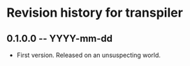 # Revision history for transpiler

## 0.1.0.0 -- YYYY-mm-dd

* First version. Released on an unsuspecting world.
